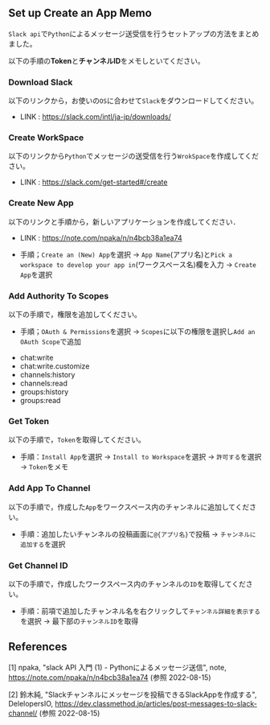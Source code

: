 ## Set up Create an App Memo

`Slack api`で`Python`によるメッセージ送受信を行うセットアップの方法をまとめました。

以下の手順の**Token**と**チャンネルID**をメモしといてください。

### Download Slack

以下のリンクから，お使いの`OS`に合わせて`Slack`をダウンロードしてください。

- LINK : https://slack.com/intl/ja-jp/downloads/

### Create WorkSpace

以下のリンクから`Python`でメッセージの送受信を行う`WrokSpace`を作成してください。

- LINK : https://slack.com/get-started#/create
### Create New App

以下のリンクと手順から，新しいアプリケーションを作成してください．

- LINK : https://note.com/npaka/n/n4bcb38a1ea74

- 手順；`Create an (New) App`を選択 → `App Name`(アプリ名)と`Pick a workspace to develop your app in`(ワークスペース名)欄を入力 → `Create App`を選択

### Add Authority To Scopes

以下の手順で，権限を追加してください。

- 手順；`OAuth & Permissions`を選択 → `Scopes`に以下の権限を選択し`Add an OAuth Scope`で追加

+ chat:write
+ chat:write.customize
+ channels:history
+ channels:read
+ groups:history
+ groups:read

### Get Token

以下の手順で，`Token`を取得してください。

- 手順：`Install App`を選択 → `Install to Workspace`を選択 → `許可する`を選択 → `Token`をメモ

### Add App To Channel

以下の手順で，作成した`App`をワークスペース内のチャンネルに追加してください。

- 手順：追加したいチャンネルの投稿画面に`@{アプリ名}`で投稿 → `チャンネルに追加する`を選択

### Get Channel ID

以下の手順で，作成したワークスペース内のチャンネルの`ID`を取得してください。

- 手順：前項で追加したチャンネル名を右クリックして`チャンネル詳細を表示する`を選択 → 最下部の`チャンネルID`を取得

## References

[1] npaka, "slack API 入門 (1) - Pythonによるメッセージ送信", note, https://note.com/npaka/n/n4bcb38a1ea74 (参照 2022-08-15)

[2] 鈴木純, "Slackチャンネルにメッセージを投稿できるSlackAppを作成する", DelelopersIO, https://dev.classmethod.jp/articles/post-messages-to-slack-channel/ (参照 2022-08-15)